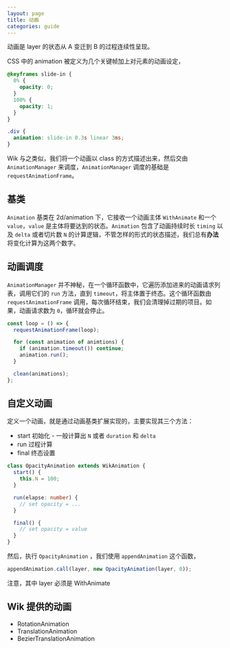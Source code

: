 ```yaml
---
layout: page
title: 动画
categories: guide
---
```


动画是 layer 的状态从 A 变迁到 B 的过程连续性呈现。

CSS 中的 animation 被定义为几个关键帧加上对元素的动画设定，

```css
@keyframes slide-in {
  0% {
    opacity: 0;
  }
  100% {
    opacity: 1;
  }
}

.div {
  animation: slide-in 0.3s linear 3ms;
}
```

Wik 与之类似，我们将一个动画以 class 的方式描述出来，然后交由 `AnimationManager` 来调度，`AnimationManager` 调度的基础是 `requestAnimationFrame`。

## 基类

`Animation` 基类在 2d/animation 下，它接收一个动画主体 `WithAnimate` 和一个 `value`，`value` 是主体将要达到的状态。`Animation` 包含了动画持续时长 `timing` 以及 `delta` 或者切片数 `N` 的计算逻辑，不管怎样的形式的状态描述，我们总有**办法**将变化计算为这两个数字。

## 动画调度

`AnimationManager` 并不神秘，在一个循环函数中，它遍历添加进来的动画请求列表，调用它们的 `run` 方法，直到 `timeout`，将主体置于终态。这个循环函数由 `requestAnimationFrame` 调用，每次循环结束，我们会清理掉过期的项目。如果，动画请求数为 `0`，循环就会停止。

```ts
const loop = () => {
  requestAnimationFrame(loop);

  for (const animation of animtions) {
    if (animation.timeout()) continue;
    animation.run();
  }

  clean(animations);
};
```

## 自定义动画

定义一个动画，就是通过动画基类扩展实现的，主要实现其三个方法：

- start 初始化 - 一般计算出 `N` 或者 `duration` 和 `delta`
- run 过程计算
- final 终态设置

```ts
class OpacityAnimation extends WikAnimation {
  start() {
    this.N = 100;
  }

  run(elapse: number) {
    // set opacity = ...
  }

  final() {
    // set opacity = value
  }
}
```

然后，执行 `OpacityAnimation` ，我们使用 `appendAnimation` 这个函数，

```ts
appendAnimation.call(layer, new OpacityAnimation(layer, 0));
```

<div class="alert alert--warn">
注意，其中 layer 必须是 WithAnimate
</div>

## Wik 提供的动画

- RotationAnimation
- TranslationAnimation
- BezierTranslationAnimation
